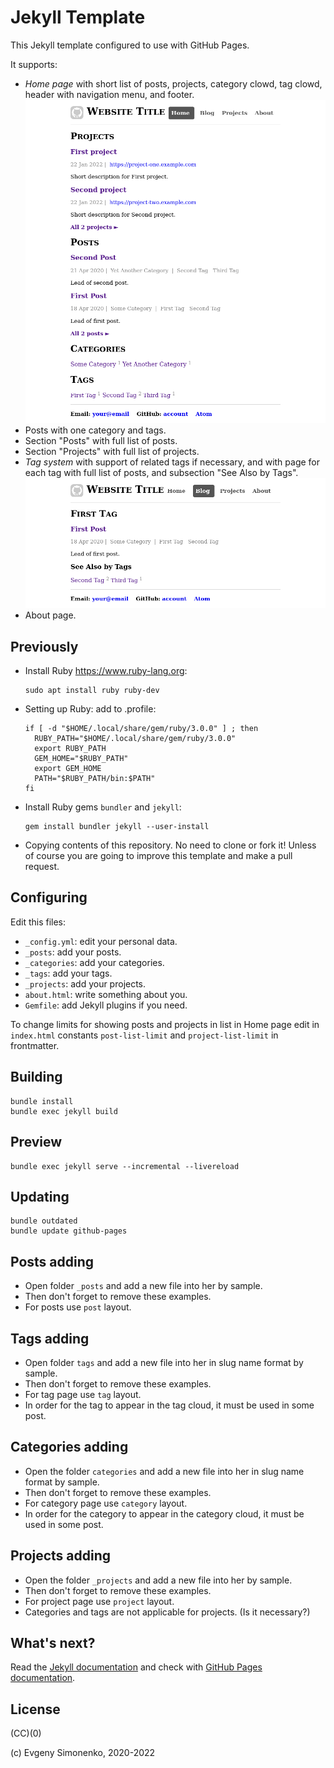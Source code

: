 # Jekyll Template

This Jekyll template configured to use with GitHub Pages.

It supports:

- _Home page_ with short list of posts, projects, category clowd, tag clowd,
  header with navigation menu, and footer.
  ![Home Page Screenshot](./docs/home-page.png)
- Posts with one category and tags.
- Section "Posts" with full list of posts.
- Section "Projects" with full list of projects.
- _Tag system_ with support of related tags if necessary, and
  with page for each tag with full list of posts, and
  subsection "See Also by Tags".
  ![Tag Page Screenshot](docs/tag-page.png)
- About page.

## Previously

- Install Ruby <https://www.ruby-lang.org>:

  ``` shell
  sudo apt install ruby ruby-dev
  ```

- Setting up Ruby: add to .profile:

  ``` plain
  if [ -d "$HOME/.local/share/gem/ruby/3.0.0" ] ; then
    RUBY_PATH="$HOME/.local/share/gem/ruby/3.0.0"
    export RUBY_PATH
    GEM_HOME="$RUBY_PATH"
    export GEM_HOME
    PATH="$RUBY_PATH/bin:$PATH"
  fi
  ```

- Install Ruby gems `bundler` and `jekyll`:

  ``` shell
  gem install bundler jekyll --user-install
  ```

- Copying contents of this repository. No need to clone or fork it!
  Unless of course you are going to improve this template and make a pull request.

## Configuring

Edit this files:

- `_config.yml`: edit your personal data.
- `_posts`: add your posts.
- `_categories`: add your categories.
- `_tags`: add your tags.
- `_projects`: add your projects.
- `about.html`: write something about you.
- `Gemfile`: add Jekyll plugins if you need.

To change limits for showing posts and projects in list in Home page edit
in `index.html` constants `post-list-limit` and `project-list-limit`
in frontmatter.

## Building

``` shell
bundle install
bundle exec jekyll build
```

## Preview

``` shell
bundle exec jekyll serve --incremental --livereload
```

## Updating

``` shell
bundle outdated
bundle update github-pages
```

## Posts adding

- Open folder `_posts` and add a new file into her by sample.
- Then don't forget to remove these examples.
- For posts use `post` layout.

## Tags adding

- Open folder `tags` and add a new file into her in slug name format by sample.
- Then don't forget to remove these examples.
- For tag page use `tag` layout.
- In order for the tag to appear in the tag cloud, it must be used in some post.

## Categories adding

- Open the folder `categories` and add a new file into her in slug name format
  by sample.
- Then don't forget to remove these examples.
- For category page use `category` layout.
- In order for the category to appear in the category cloud,
  it must be used in some post.

## Projects adding

- Open the folder `_projects` and add a new file into her by sample.
- Then don't forget to remove these examples.
- For project page use `project` layout.
- Categories and tags are not applicable for projects. (Is it necessary?)

## What's next?

Read the [Jekyll documentation](https://jekyllrb.com/docs/) and check with
[GitHub Pages documentation](https://help.github.com/en/github/working-with-github-pages/setting-up-a-github-pages-site-with-jekyll).

## License

(CC)(0)

(c) Evgeny Simonenko, 2020-2022
